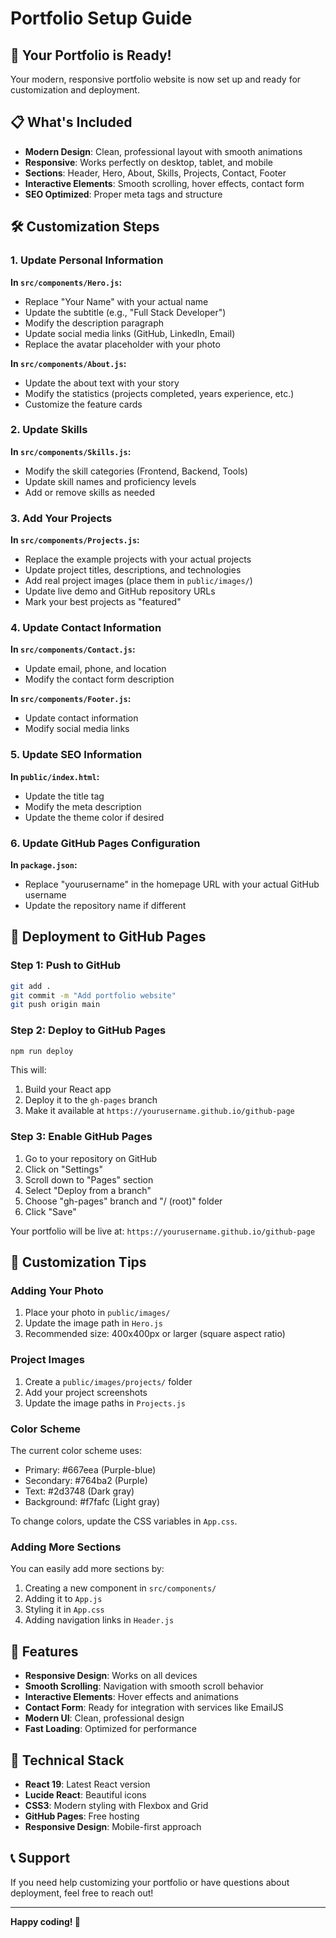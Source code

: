 # Portfolio Setup Guide

## 🎉 Your Portfolio is Ready!

Your modern, responsive portfolio website is now set up and ready for customization and deployment.

## 📋 What's Included

- **Modern Design**: Clean, professional layout with smooth animations
- **Responsive**: Works perfectly on desktop, tablet, and mobile
- **Sections**: Header, Hero, About, Skills, Projects, Contact, Footer
- **Interactive Elements**: Smooth scrolling, hover effects, contact form
- **SEO Optimized**: Proper meta tags and structure

## 🛠️ Customization Steps

### 1. Update Personal Information

**In `src/components/Hero.js`:**
- Replace "Your Name" with your actual name
- Update the subtitle (e.g., "Full Stack Developer")
- Modify the description paragraph
- Update social media links (GitHub, LinkedIn, Email)
- Replace the avatar placeholder with your photo

**In `src/components/About.js`:**
- Update the about text with your story
- Modify the statistics (projects completed, years experience, etc.)
- Customize the feature cards

### 2. Update Skills

**In `src/components/Skills.js`:**
- Modify the skill categories (Frontend, Backend, Tools)
- Update skill names and proficiency levels
- Add or remove skills as needed

### 3. Add Your Projects

**In `src/components/Projects.js`:**
- Replace the example projects with your actual projects
- Update project titles, descriptions, and technologies
- Add real project images (place them in `public/images/`)
- Update live demo and GitHub repository URLs
- Mark your best projects as "featured"

### 4. Update Contact Information

**In `src/components/Contact.js`:**
- Update email, phone, and location
- Modify the contact form description

**In `src/components/Footer.js`:**
- Update contact information
- Modify social media links

### 5. Update SEO Information

**In `public/index.html`:**
- Update the title tag
- Modify the meta description
- Update the theme color if desired

### 6. Update GitHub Pages Configuration

**In `package.json`:**
- Replace "yourusername" in the homepage URL with your actual GitHub username
- Update the repository name if different

## 🚀 Deployment to GitHub Pages

### Step 1: Push to GitHub
```bash
git add .
git commit -m "Add portfolio website"
git push origin main
```

### Step 2: Deploy to GitHub Pages
```bash
npm run deploy
```

This will:
1. Build your React app
2. Deploy it to the `gh-pages` branch
3. Make it available at `https://yourusername.github.io/github-page`

### Step 3: Enable GitHub Pages
1. Go to your repository on GitHub
2. Click on "Settings"
3. Scroll down to "Pages" section
4. Select "Deploy from a branch"
5. Choose "gh-pages" branch and "/ (root)" folder
6. Click "Save"

Your portfolio will be live at: `https://yourusername.github.io/github-page`

## 🎨 Customization Tips

### Adding Your Photo
1. Place your photo in `public/images/`
2. Update the image path in `Hero.js`
3. Recommended size: 400x400px or larger (square aspect ratio)

### Project Images
1. Create a `public/images/projects/` folder
2. Add your project screenshots
3. Update the image paths in `Projects.js`

### Color Scheme
The current color scheme uses:
- Primary: #667eea (Purple-blue)
- Secondary: #764ba2 (Purple)
- Text: #2d3748 (Dark gray)
- Background: #f7fafc (Light gray)

To change colors, update the CSS variables in `App.css`.

### Adding More Sections
You can easily add more sections by:
1. Creating a new component in `src/components/`
2. Adding it to `App.js`
3. Styling it in `App.css`
4. Adding navigation links in `Header.js`

## 📱 Features

- **Responsive Design**: Works on all devices
- **Smooth Scrolling**: Navigation with smooth scroll behavior
- **Interactive Elements**: Hover effects and animations
- **Contact Form**: Ready for integration with services like EmailJS
- **Modern UI**: Clean, professional design
- **Fast Loading**: Optimized for performance

## 🔧 Technical Stack

- **React 19**: Latest React version
- **Lucide React**: Beautiful icons
- **CSS3**: Modern styling with Flexbox and Grid
- **GitHub Pages**: Free hosting
- **Responsive Design**: Mobile-first approach

## 📞 Support

If you need help customizing your portfolio or have questions about deployment, feel free to reach out!

---

**Happy coding! 🚀**

